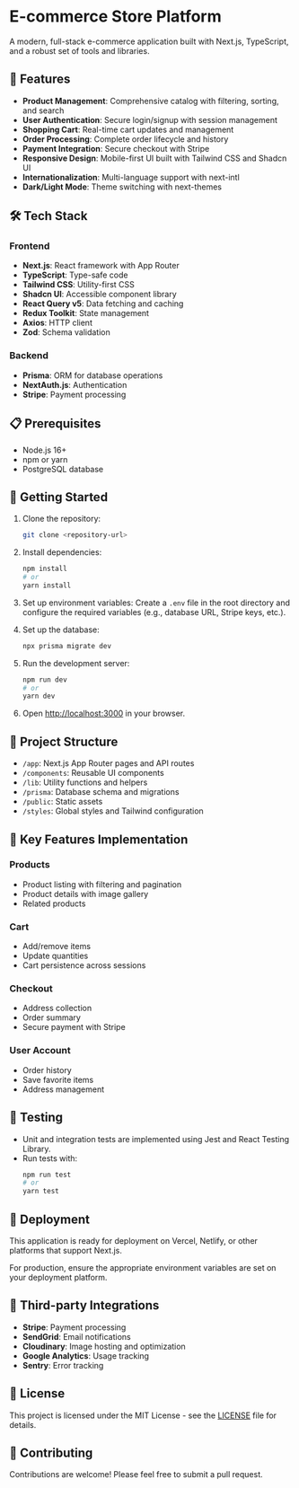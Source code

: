 # E-commerce Store Platform

A modern, full-stack e-commerce application built with Next.js, TypeScript, and a robust set of tools and libraries.

## 🚀 Features

- **Product Management**: Comprehensive catalog with filtering, sorting, and search
- **User Authentication**: Secure login/signup with session management
- **Shopping Cart**: Real-time cart updates and management
- **Order Processing**: Complete order lifecycle and history
- **Payment Integration**: Secure checkout with Stripe
- **Responsive Design**: Mobile-first UI built with Tailwind CSS and Shadcn UI
- **Internationalization**: Multi-language support with next-intl
- **Dark/Light Mode**: Theme switching with next-themes

## 🛠️ Tech Stack

### Frontend
- **Next.js**: React framework with App Router
- **TypeScript**: Type-safe code
- **Tailwind CSS**: Utility-first CSS
- **Shadcn UI**: Accessible component library
- **React Query v5**: Data fetching and caching
- **Redux Toolkit**: State management
- **Axios**: HTTP client
- **Zod**: Schema validation

### Backend
- **Prisma**: ORM for database operations
- **NextAuth.js**: Authentication
- **Stripe**: Payment processing

## 📋 Prerequisites

- Node.js 16+
- npm or yarn
- PostgreSQL database

## 🚀 Getting Started

1. Clone the repository:
   ```bash
   git clone <repository-url>
   ```

2. Install dependencies:
   ```bash
   npm install
   # or
   yarn install
   ```

3. Set up environment variables:
   Create a `.env` file in the root directory and configure the required variables (e.g., database URL, Stripe keys, etc.).

4. Set up the database:
   ```bash
   npx prisma migrate dev
   ```

5. Run the development server:
   ```bash
   npm run dev
   # or
   yarn dev
   ```

6. Open [http://localhost:3000](http://localhost:3000) in your browser.

## 📁 Project Structure

- `/app`: Next.js App Router pages and API routes
- `/components`: Reusable UI components
- `/lib`: Utility functions and helpers
- `/prisma`: Database schema and migrations
- `/public`: Static assets
- `/styles`: Global styles and Tailwind configuration

## 🔑 Key Features Implementation

### Products
- Product listing with filtering and pagination
- Product details with image gallery
- Related products

### Cart
- Add/remove items
- Update quantities
- Cart persistence across sessions

### Checkout
- Address collection
- Order summary
- Secure payment with Stripe

### User Account
- Order history
- Save favorite items
- Address management

## 🧪 Testing

- Unit and integration tests are implemented using Jest and React Testing Library.
- Run tests with:
  ```bash
  npm run test
  # or
  yarn test
  ```

## 🚢 Deployment

This application is ready for deployment on Vercel, Netlify, or other platforms that support Next.js.

For production, ensure the appropriate environment variables are set on your deployment platform.

## 🔄 Third-party Integrations

- **Stripe**: Payment processing
- **SendGrid**: Email notifications
- **Cloudinary**: Image hosting and optimization
- **Google Analytics**: Usage tracking
- **Sentry**: Error tracking

## 📄 License

This project is licensed under the MIT License - see the [LICENSE](LICENSE) file for details.

## 🤝 Contributing

Contributions are welcome! Please feel free to submit a pull request.